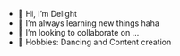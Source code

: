 - 👋 Hi, I’m Delight
- 🌱 I’m always learning new things haha
- 💞️ I’m looking to collaborate on ...
- 👀 Hobbies: Dancing and Content creation

<!---
DellightDev/DellightDev is a ✨ special ✨ repository because its `README.md` (this file) appears on your GitHub profile.
You can click the Preview link to take a look at your changes.
--->
